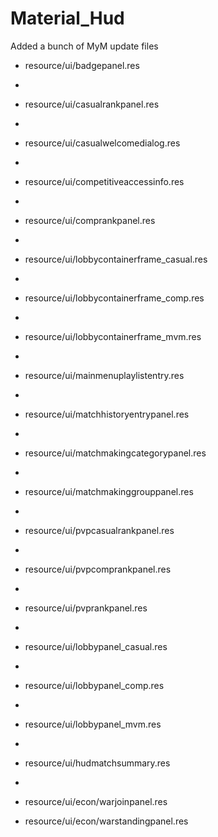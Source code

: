 # Material_Hud

Added a bunch of MyM update files

* resource/ui/badgepanel.res
* 
* resource/ui/casualrankpanel.res
* 
* resource/ui/casualwelcomedialog.res
* 
* resource/ui/competitiveaccessinfo.res
* 
* resource/ui/comprankpanel.res
* 
* resource/ui/lobbycontainerframe_casual.res
* 
* resource/ui/lobbycontainerframe_comp.res
* 
* resource/ui/lobbycontainerframe_mvm.res
* 
* resource/ui/mainmenuplaylistentry.res
* 
* resource/ui/matchhistoryentrypanel.res
* 
* resource/ui/matchmakingcategorypanel.res
* 
* resource/ui/matchmakinggrouppanel.res
* 
* resource/ui/pvpcasualrankpanel.res
* 
* resource/ui/pvpcomprankpanel.res
* 
* resource/ui/pvprankpanel.res
* 
* resource/ui/lobbypanel_casual.res
* 
* resource/ui/lobbypanel_comp.res
* 
* resource/ui/lobbypanel_mvm.res
* 
* resource/ui/hudmatchsummary.res
* 
* resource/ui/econ/warjoinpanel.res

* resource/ui/econ/warstandingpanel.res







